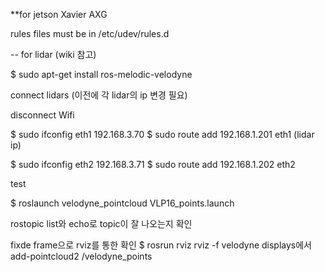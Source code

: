 **for jetson Xavier AXG

rules files must be in /etc/udev/rules.d

-- for lidar (wiki 참고)

$ sudo apt-get install ros-melodic-velodyne

connect lidars
(이전에 각 lidar의 ip 변경 필요)

disconnect Wifi

$ sudo ifconfig eth1 192.168.3.70
$ sudo route add 192.168.1.201 eth1    (lidar ip)

$ sudo ifconfig eth2 192.168.3.71
$ sudo route add 192.168.1.202 eth2

test

$ roslaunch velodyne_pointcloud VLP16_points.launch

rostopic list와 echo로 topic이 잘 나오는지 확인


fixde frame으로 rviz를 통한 확인
$ rosrun rviz rviz -f velodyne
displays에서 add-pointcloud2 /velodyne_points

